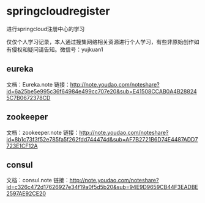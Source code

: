 # springcloudregister
进行springcloud注册中心的学习

仅仅个人学习记录，本人通过搜集网络相关资源进行个人学习，有些非原始创作如有侵权和疑问请告知。微信号：yujkuan1



## eureka
文档：Eureka.note
链接：http://note.youdao.com/noteshare?id=6a25be5e995c36f64984e499cc707e20&sub=E41508CCAB0A4B288245C7B0672378CD

## zookeeper
文档：zookeeper.note
链接：http://note.youdao.com/noteshare?id=8b1c73f3f52e785fa5f262fdd744474d&sub=AF7B2721B6D74E4487ADD7723E1CF12A
## consul
文档：consul.note
链接：http://note.youdao.com/noteshare?id=c326c472d17626927e34f19a0f5d5b20&sub=94E9D9659CB44F3EADBE2597AE92CE20